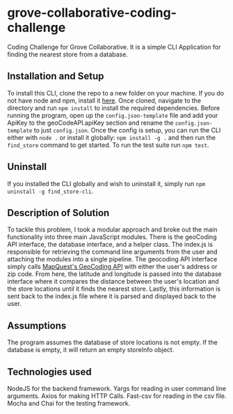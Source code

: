 # grove-collaborative-coding-challenge
Coding Challenge for Grove Collaborative. It is a simple CLI Application for finding the nearest store from a database.

## Installation and Setup
To install this CLI, clone the repo to a new folder on your machine.
If you do not have node and npm, install it [here](https://nodejs.org/en/download/).
Once cloned, navigate to the directory and run ```npm install``` to install the required dependencies.
Before running the program, open up the ```config.json-template``` file and add your ApiKey to the geoCodeAPI.apiKey section and rename the ```config.json-template``` to just ```config.json```.
Once the config is setup, you can run the CLI either with ```node .``` or install it globally: ```npm install -g .``` and then run the ```find_store``` command to get started. To run the test suite run ```npm test```.

## Uninstall
If you installed the CLI globally and wish to uninstall it, simply run ```npm uninstall -g find_store-cli```.

## Description of Solution
To tackle this problem, I took a modular approach and broke out the main functionality into three main JavaScript modules. There is the geoCoding API interface, the database interface, and a helper class. The index.js is responsible for retrieving the command line arguments from the user and attaching the modules into a single pipeline. The geocoding API interface simply calls [MapQuest's GeoCoding API](https://developer.mapquest.com/documentation/geocoding-api/) with either the user's address or zip code. From here, the latitude and longitude is passed into the database interface where it compares the distance between the user's location and the store locations until it finds the nearest store. Lastly, this information is sent back to the index.js file where it is parsed and displayed back to the user.

## Assumptions
The program assumes the database of store locations is not empty. If the database is empty, it will return an empty storeInfo object.

## Technologies used
NodeJS for the backend framework. Yargs for reading in user command line arguments. Axios for making HTTP Calls. Fast-csv for reading in the csv file. Mocha and Chai for the testing framework.
